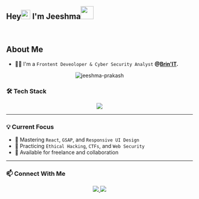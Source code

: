 <h2 align="left">Hey<img height="25" width="25" src="https://cdn3.emoji.gg/emojis/wavegif_1860.gif"  /> I'm Jeeshma<img height="35" width="35" src = "https://i.pinimg.com/originals/3f/7e/4e/3f7e4eff7c96e9fe4b8b4b1ff3f7bdb5.gif" > </h2>

<br>

###

<h2>About Me</h2>

- 👨‍💻 I'm a `Frontent Deveoloper & Cyber Security Analyst` <b>@[Brin'IT](https://brinit.in).</b>

<div align="center">
 
  <p><img src="https://github-readme-streak-stats.herokuapp.com/?user=jeeshma-prakash&theme=tokyonight" alt="jeeshma-prakash" /></p>
</div>


### 🛠️ Tech Stack

<p align="center">
  <img src="https://skillicons.dev/icons?i=html,css,js,react,bootstrap,gsap,git,github,linux,python" />
</p>

---

### 💡 Current Focus

- 🚀 Mastering `React`, `GSAP`, and `Responsive UI Design`
- 🔐 Practicing `Ethical Hacking`, `CTFs`, and `Web Security`
- 🤝 Available for freelance and collaboration

---

### 📫 Connect With Me

<p align="center">
  <a href="https://linkedin.com/in/YOUR-LINK" target="_blank">
    <img src="https://img.shields.io/badge/LinkedIn-blue?style=for-the-badge&logo=linkedin&logoColor=white" />
  </a>
  <a href="mailto:your@email.com">
    <img src="https://img.shields.io/badge/Email-red?style=for-the-badge&logo=gmail&logoColor=white" />
  </a>
</p>
